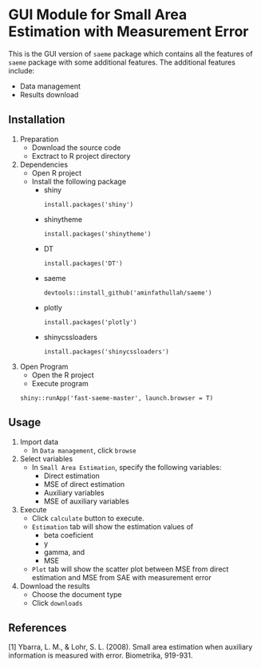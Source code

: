# GUI Module for Small Area Estimation with Measurement Error
This is the GUI version of `saeme` package which contains all the features of `saeme` package with some additional features. The additional features include:
* Data management
* Results download

Installation
----
1. Preparation
	* Download the source code
	* Exctract to R project directory
2. Dependencies
	* Open R project
	* Install the following package
	    * shiny
    	    ```
    	    install.packages('shiny')
    	    ```
		* shinytheme
    	    ```
    	    install.packages('shinytheme')
    	    ```
		* DT
    	    ```
    	    install.packages('DT')
    	    ```
		* saeme
    	    ```
    	    devtools::install_github('aminfathullah/saeme')
    	    ```
        * plotly
    	    ```
    	    install.packages('plotly')
    	    ```
        * shinycssloaders
    	    ```
    	    install.packages('shinycssloaders')
    	    ```
3. Open Program
	* Open the R project
	* Execute program
	```
	shiny::runApp('fast-saeme-master', launch.browser = T)
	```

Usage
----
 1. Import data
 	* In `Data management`, click `browse`
 2. Select variables
 	* In `Small Area Estimation`, specify the following variables:
 		* Direct estimation
 		* MSE of direct estimation
 		* Auxiliary variables
 		* MSE of auxiliary variables
 3. Execute
 	* Click `calculate` button to execute.
 	* `Estimation` tab will show the estimation values of 
 		* beta coeficient
 		* y
 		* gamma, and
 		* MSE
 	* `Plot` tab will show the scatter plot between MSE from direct estimation and MSE from SAE with measurement error
 4. Download the results
 	* Choose the document type
 	* Click `downloads`

References
----
[1] Ybarra, L. M., & Lohr, S. L. (2008). Small area estimation when auxiliary information is measured with error. Biometrika, 919-931.